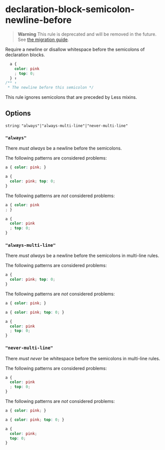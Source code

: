 # declaration-block-semicolon-newline-before

> **Warning** This rule is deprecated and will be removed in the future. See [the migration guide](https://github.com/stylelint/stylelint/tree/15.10.2/docs/migration-guide/to-15.md).

Require a newline or disallow whitespace before the semicolons of declaration blocks.

<!-- prettier-ignore -->
```css
  a {
    color: pink
    ; top: 0;
  } ↑
/** ↑
 * The newline before this semicolon */
```

This rule ignores semicolons that are preceded by Less mixins.

## Options

`string`: `"always"|"always-multi-line"|"never-multi-line"`

### `"always"`

There _must always_ be a newline before the semicolons.

The following patterns are considered problems:

<!-- prettier-ignore -->
```css
a { color: pink; }
```

<!-- prettier-ignore -->
```css
a {
  color: pink; top: 0;
}
```

The following patterns are _not_ considered problems:

<!-- prettier-ignore -->
```css
a { color: pink
; }
```

<!-- prettier-ignore -->
```css
a {
  color: pink
  ; top: 0;
}
```

### `"always-multi-line"`

There _must always_ be a newline before the semicolons in multi-line rules.

The following patterns are considered problems:

<!-- prettier-ignore -->
```css
a {
  color: pink; top: 0;
}
```

The following patterns are _not_ considered problems:

<!-- prettier-ignore -->
```css
a { color: pink; }
```

<!-- prettier-ignore -->
```css
a { color: pink; top: 0; }
```

<!-- prettier-ignore -->
```css
a {
  color: pink
  ; top: 0;
}
```

### `"never-multi-line"`

There _must never_ be whitespace before the semicolons in multi-line rules.

The following patterns are considered problems:

<!-- prettier-ignore -->
```css
a {
  color: pink
  ; top: 0;
}
```

The following patterns are _not_ considered problems:

<!-- prettier-ignore -->
```css
a { color: pink; }
```

<!-- prettier-ignore -->
```css
a { color: pink; top: 0; }
```

<!-- prettier-ignore -->
```css
a {
  color: pink;
  top: 0;
}
```
